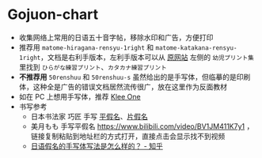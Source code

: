 # Gojuon-chart

- 收集网络上常用的日语五十音字帖，移除水印和广告，方便打印
- 推荐用 `matome-hiragana-rensyu-1right` 和 `matome-katakana-rensyu-1right`，文档是右利手版本，左利手版本可以从 [原网站](https://happylilac.net/kisetsu-sozai.html) 左侧的 `幼児プリント集` 里找到 `ひらがな練習プリント`、`カタカナ練習プリント`
- **不推荐用** `50renshuu` 和 `50renshuu-s` 虽然给出的是手写体，但临摹的是印刷体，这种全是广告的错误文档居然流传很广，放在这里作为反面教材
- 如在 PC 上想用手写体，推荐 [Klee One](https://fonts.google.com/specimen/Klee+One)
- 书写参考
	- 日本书法家 巧匠 手写 [平假名](https://www.youtube.com/watch?v=wD3FJgij79c)、[片假名](https://www.youtube.com/watch?v=rf-n_qI2occ)
	- 美月もも 手写平假名 https://www.bilibili.com/video/BV1JM411K7y1  ，链接复制粘贴到地址栏的方式打开，直接点击会显示找不到视频
	- [日语假名的手写体写法是怎么样的？ - 知乎](https://www.zhihu.com/question/19989212/answer/1646881365)
